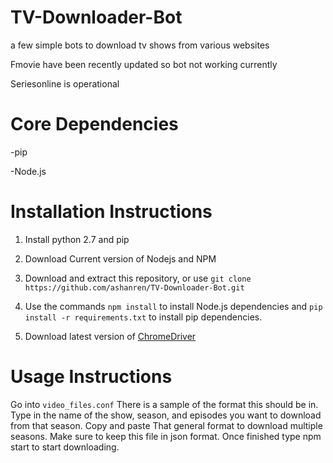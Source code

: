# TV-Downloader-Bot

a few simple bots to download tv shows from various websites

Fmovie have been recently updated so bot not working currently

Seriesonline is operational

# Core Dependencies

-pip

-Node.js

# Installation Instructions

1. Install python 2.7 and pip

2. Download Current version of Nodejs and NPM

3. Download and extract this repository, or use `git clone https://github.com/ashanren/TV-Downloader-Bot.git`

4. Use the commands `npm install` to install Node.js dependencies and `pip install -r requirements.txt` to install pip dependencies.

5. Download latest version of [ChromeDriver](https://sites.google.com/a/chromium.org/chromedriver/ "ChromeDriver Website") 

# Usage Instructions

Go into `video_files.conf` There is a sample of the format this should be in. Type in the name of the show, season, and episodes you want to download from that season. Copy and paste That general format to download multiple seasons. Make sure to keep this file in json format. Once finished type npm start to start downloading.
